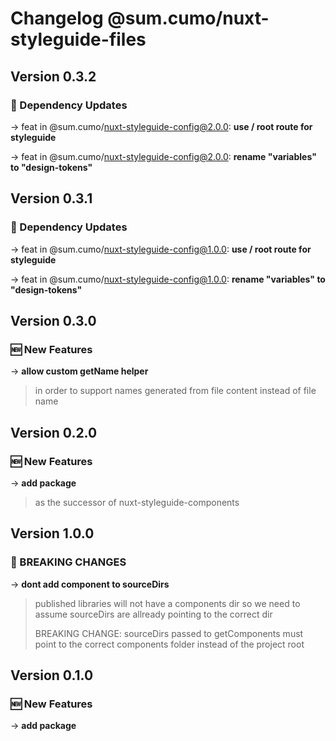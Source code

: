 # Changelog @sum.cumo/nuxt-styleguide-files

## Version 0.3.2

### 🔄  Dependency Updates

→ feat in @sum.cumo/nuxt-styleguide-config@2.0.0: **use / root route for styleguide**

→ feat in @sum.cumo/nuxt-styleguide-config@2.0.0: **rename "variables" to "design-tokens"**


## Version 0.3.1

### 🔄  Dependency Updates

→ feat in @sum.cumo/nuxt-styleguide-config@1.0.0: **use / root route for styleguide**

→ feat in @sum.cumo/nuxt-styleguide-config@1.0.0: **rename "variables" to "design-tokens"**


## Version 0.3.0

### 🆕  New Features

→ **allow custom getName helper**
> in order to support names generated from file content instead of file name
> 
> 


## Version 0.2.0

### 🆕  New Features

→ **add package**
> as the successor of nuxt-styleguide-components
> 
> 


## Version 1.0.0

### 🚀  BREAKING CHANGES

→ **dont add component to sourceDirs**
> published libraries will not have a components dir so we
> need to assume sourceDirs are allready pointing to the correct dir
> 
> BREAKING CHANGE:
> sourceDirs passed to getComponents must point to the correct components folder
> instead of the project root


## Version 0.1.0

### 🆕  New Features

→ **add package**



